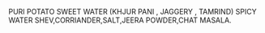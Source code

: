 PURI
POTATO
SWEET WATER (KHJUR PANI , JAGGERY , TAMRIND)
SPICY WATER
SHEV,CORRIANDER,SALT,JEERA POWDER,CHAT MASALA.
